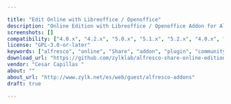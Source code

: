 ```yaml
---

title: "Edit Online with Libreoffice / Openoffice"
description: "Online Edition with Libreoffice / Openoffice Addon for Alfresco Share provides an action for editing Office and MS office documents in Alfresco Share. Features: - Action links in navigation menu and document details action menu."
screenshots: []
compatibility: ["4.0.x", "4.2.x", "5.0.x", "5.1.x", "5.2.x", "4.0.x", "4.1.x", "4.2.x", "5.0.x", "5.1.x", "5.2.x"]
license: "GPL-3.0-or-later"
keywords: ["alfresco", "online", "Share", "addon", "plugin", "community", "openoffice", "edition", "zylk.net", "libreoffice"]
download_url: "https://github.com/zylklab/alfresco-share-online-edition-addon"
vendor: "Cesar Capillas ‌"
about: ""
about_url: "http://www.zylk.net/es/web/guest/alfresco-addons"
draft: true

---
```

